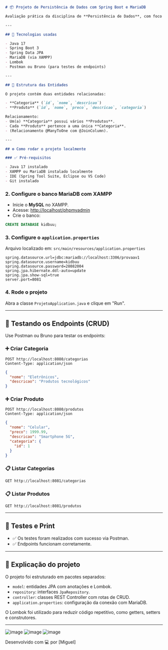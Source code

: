 
```markdown
# 📦 Projeto de Persistência de Dados com Spring Boot e MariaDB

Avaliação prática da disciplina de **Persistência de Dados**, com foco em mapeamento de entidades, uso de Spring Boot, JPA, MariaDB e Lombok.

---

## 🚀 Tecnologias usadas

- Java 17
- Spring Boot 3
- Spring Data JPA
- MariaDB (via XAMPP)
- Lombok
- Postman ou Bruno (para testes de endpoints)

---

## 📁 Estrutura das Entidades

O projeto contém duas entidades relacionadas:

- **Categoria** (`id`, `nome`, `descricao`)
- **Produto** (`id`, `nome`, `preco`, `descricao`, `categoria`)

Relacionamento:
- Um(a) **Categoria** possui vários **Produtos**.
- Cada **Produto** pertence a uma única **Categoria**.
- (Relacionamento @ManyToOne com @JoinColumn).

---

## ⚙️ Como rodar o projeto localmente

### ✅ Pré-requisitos

- Java 17 instalado
- XAMPP ou MariaDB instalado localmente
- IDE (Spring Tool Suite, Eclipse ou VS Code)
- Git instalado

```

### 2. Configure o banco MariaDB com XAMPP

- Inicie o **MySQL** no XAMPP.
- Acesse: [http://localhost/phpmyadmin](http://localhost/phpmyadmin)
- Crie o banco:

```sql
CREATE DATABASE kidbuu;
```

### 3. Configure o `application.properties`

Arquivo localizado em: `src/main/resources/application.properties`

```properties
spring.datasource.url=jdbc:mariadb://localhost:3306/provaav1
spring.datasource.username=kidbuu
spring.datasource.password=28082004
spring.jpa.hibernate.ddl-auto=update
spring.jpa.show-sql=true
server.port=8081
```

### 4. Rode o projeto

Abra a classe `ProjetoApplication.java` e clique em "Run".

---

## 🔎 Testando os Endpoints (CRUD)

Use Postman ou Bruno para testar os endpoints:

### ➕ Criar Categoria
```
POST http://localhost:8080/categorias
Content-Type: application/json
```
```json
{
  "nome": "Eletrônicos",
  "descricao": "Produtos tecnológicos"
}
```

### ➕ Criar Produto
```
POST http://localhost:8080/produtos
Content-Type: application/json
```
```json
{
  "nome": "Celular",
  "preco": 1999.99,
  "descricao": "Smartphone 5G",
  "categoria": {
    "id": 1
  }
}
```

### 📋 Listar Categorias
```
GET http://localhost:8081/categorias
```

### 📋 Listar Produtos
```
GET http://localhost:8081/produtos
```

---

## 🧪 Testes e Print

- ✅ Os testes foram realizados com sucesso via Postman.
- ✅ Endpoints funcionam corretamente.
---

## 🧠 Explicação do projeto

O projeto foi estruturado em pacotes separados:

- `model`: entidades JPA com anotações e Lombok.
- `repository`: interfaces `JpaRepository`.
- `controller`: classes REST Controller com rotas de CRUD.
- `application.properties`: configuração da conexão com MariaDB.

O Lombok foi utilizado para reduzir código repetitivo, como getters, setters e construtores.

---

![image](https://github.com/user-attachments/assets/2a734c92-2e72-4bbd-9320-f5a44df80209)
![image](https://github.com/user-attachments/assets/d42d2281-6feb-429d-8aca-120acefac898)
![image](https://github.com/user-attachments/assets/570ba84b-b4cd-45c0-bd87-1cba1d872eaa)





Desenvolvido com 💻 por [Miguel]
```



